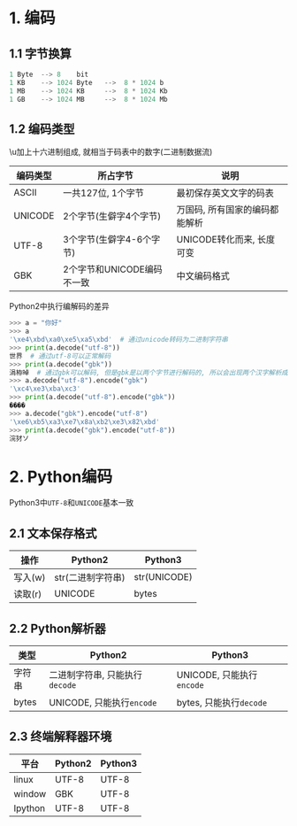 # 1. 编码

## 1.1 字节换算

```python
1 Byte  --> 8    bit
1 KB    --> 1024 Byte   -->  8 * 1024 b
1 MB    --> 1024 KB     -->  8 * 1024 Kb
1 GB    --> 1024 MB     -->  8 * 1024 Mb
```

## 1.2 编码类型

 \u加上十六进制组成, 就相当于码表中的数字(二进制数据流)

| 编码类型 | 所占字节                   | 说明                           |
| -------- | -------------------------- | ------------------------------ |
| ASCII    | 一共127位, 1个字节         | 最初保存英文文字的码表         |
| UNICODE  | 2个字节(生僻字4个字节)     | 万国码, 所有国家的编码都能解析 |
| UTF-8    | 3个字节(生僻字4-6个字节)   | UNICODE转化而来, 长度可变      |
| GBK      | 2个字节和UNICODE编码不一致 | 中文编码格式                   |

Python2中执行编解码的差异

```python
>>> a = "你好"
>>> a
'\xe4\xbd\xa0\xe5\xa5\xbd'  # 通过unicode转码为二进制字符串
>>> print(a.decode("utf-8"))
世界  # 通过utf-8可以正常解码
>>> print(a.decode("gbk"))
涓栫晫  # 通过gbk可以解码, 但是gbk是以两个字节进行解码的, 所以会出现两个汉字解析成为三个了, 如果使用三个汉字进行解码时间就会报错, 所以如果想正常对字符串进行解码必须使用utf-8, 除非直接手动编码成gbk成字符串, 才能使用gbk解码
>>> a.decode("utf-8").encode("gbk")
'\xc4\xe3\xba\xc3'
>>> print(a.decode("utf-8").encode("gbk"))
����
>>> a.decode("gbk").encode("utf-8")
'\xe6\xb5\xa3\xe7\x8a\xb2\xe3\x82\xbd'
>>> print(a.decode("gbk").encode("utf-8"))
浣犲ソ
```



# 2. Python编码

Python3中`UTF-8`和`UNICODE`基本一致

## 2.1 文本保存格式

| 操作    | Python2           | Python3      |
| ------- | ----------------- | ------------ |
| 写入(w) | str(二进制字符串) | str(UNICODE) |
| 读取(r) | UNICODE           | bytes        |

## 2.2 Python解析器

| 类型   | Python2                        | Python3                   |
| ------ | ------------------------------ | ------------------------- |
| 字符串 | 二进制字符串, 只能执行`decode` | UNICODE, 只能执行`encode` |
| bytes  | UNICODE, 只能执行`encode`      | bytes, 只能执行`decode`   |

## 2.3 终端解释器环境

| 平台    | Python2 | Python3 |
| ------- | ------- | ------- |
| linux   | UTF-8   | UTF-8   |
| window  | GBK     | UTF-8   |
| Ipython | UTF-8   | UTF-8   |



